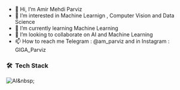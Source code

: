 - 👋 Hi, I’m Amir Mehdi Parviz
- 👀 I’m interested in Machine Learnign , Computer Vision and Data Science 
- 🌱 I’m currently learning Machine Learning 
- 💞️ I’m looking to collaborate on AI and Machine Learning
- 📫 How to reach me Telegram : @am_parviz and in Instagram : GIGA_Parviz

<!---
GIGAParviz/GIGAParviz is a ✨ special ✨ repository because its `README.md` (this file) appears on your GitHub profile.
You can click the Preview link to take a look at your changes.
--->



### 🛠 &nbsp;Tech Stack
![AI]([https://img.favpng.com/20/14/11/logo-artificial-intelligence-png-favpng-pZPDdCTE1hTXtXwWqjz6gGsxc.jpg](https://www.clipartmax.com/png/middle/357-3574797_clip-art-ai-artificial-computer-deep-learning-intelligence-artificial-intelligence-logo-png.png)https://www.clipartmax.com/png/middle/357-3574797_clip-art-ai-artificial-computer-deep-learning-intelligence-artificial-intelligence-logo-png.png)&nbsp;
